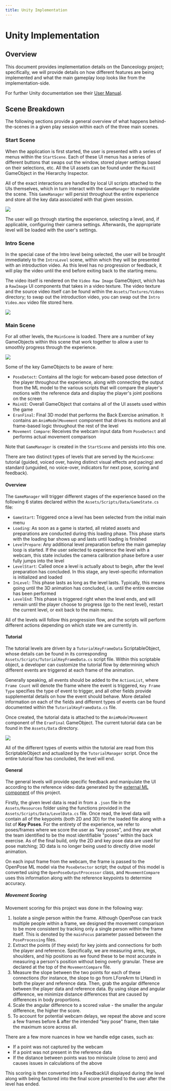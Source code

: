 ```yaml
---
title: Unity Implementation
---
```


# Unity Implementation
## Overview
This document provides implementation details on the Danceology project; specifically, we will provide details on how different features are being implemented and what the main gameplay loop looks like from the implementation-side.

For further Unity documentation see their [User Manual](https://docs.unity3d.com/Manual/UnityManual.html).

## Scene Breakdown
The following sections provide a general overview of what happens behind-the-scenes in a given play session within each of the three main scenes.

### Start Scene

When the application is first started, the user is presented with a series of menus within the `StartScene`. Each of these UI menus has a series of different buttons that swaps out the window, stored player settings based on their selections, etc. All the UI assets can be found under the `MainUI` GameObject in the Hierarchy Inspector.

All of the exact interactions are handled by local UI scripts attached to the UIs themselves, which in turn interact with the `GameManager` to manipulate the scene. This `GameManager` will persist throughout the entire experience and store all the key data associated with that given session.

![](img/startscene.png)

The user will go through starting the experience, selecting a level, and, if applicable, configuring their camera settings. Afterwards, the appropriate level will be loaded with the user's settings.

### Intro Scene

In the special case of the Intro level being selected, the user will be brought immediately to the `IntroLevel` scene, within which they will be presented with an introduction video. As this level has no progression or feedback, it will play the video until the end before exiting back to the starting menu.

The video itself is rendered on the `Video Raw Image` GameObject, which has a `RawImage` UI components that takes in a video texture. The video texture and the source video itself can be found within the `Assets/Textures/Videos` directory; to swap out the introduction video, you can swap out the `Intro Video.mov` video file stored here.  

![](img/introscene.png)

### Main Scene

For all other levels, the `MainScene` is loaded. There are a number of key GameObjects within this scene that work together to allow a user to smoothly progress through the experience.

![](img/mainscene.png)

Some of the key GameObjects to be aware of here:
- `PoseDetect`: Contains all the logic for webcam-based pose detection of the player throughout the experience, along with connecting the output from the ML model to the various scripts that will compare the player's motions with the reference data and display the player's joint positions on the screen
- `MainUI`: Overall GameObject that contains all of the UI assets used within the game
- `EranFinal`: Final 3D model that performs the Back Exercise animation. It contains an `AnimModelMovement` component that drives its motions and all frame-based logic throughout the rest of the level
- `Movement Compare`: Receives the webcam input data from `PoseDetect` and performs actual movement comparison

Note that `GameManager` is created in the `StartScene` and persists into this one.

There are two distinct types of levels that are served by the `MainScene`: tutorial (guided, voiced over, having distinct visual effects and pacing) and standard (unguided, no voice-over, indicators for next pose, scoring and feedback).

#### Overview

The `GameManager` will trigger different stages of the experience based on the following 6 states declared within the `Assets/Scripts/Data/GameState.cs` file:

- `GameStart`: Triggered once a level has been selected from the initial main menu
- `Loading`: As soon as a game is started, all related assets and preparations are conducted during this loading phase. This phase starts with the loading bar shows up and lasts until loading is finished
- `LevelPrepare`: Any additional level preparation before the main gameplay loop is started. If the user selected to experience the level with a webcam, this state includes the camera calibration phase before a user fully jumps into the level
- `LevelStart`: Called once a level is actually about to begin, after the level preparation has concluded. In this stage, any level-specific information is initialized and loaded
- `InLevel`: This phase lasts as long as the level lasts. Typically, this means going until the 3D animation has concluded, i.e. until the entire exercise has been performed
- `LevelEnd`: This phase is triggered right when the level ends, and will remain until the player choose to progress (go to the next level), restart the current level, or exit back to the main menu.

All of the levels will follow this progression flow, and the scripts will perform different actions depending on which state we are currently in.

#### Tutorial

The tutorial levels are driven by a `TutorialKeyFrameData` ScriptableObject, whose details can be found in its corresponding `Assets/Scripts/TutorialKeyFrameData.cs` script file. Within this scriptable object, a developer can customize the tutorial flow by determining which different events are triggered at each frame of the animation. 

Generally speaking, all events should be added to the `ActionList`, where `Frame Count` will denote the frame where the event is triggered, `Key Frame Type` specifies the type of event to trigger, and all other fields provide supplemental details on how the event should behave. More detailed information on each of the fields and different types of events can be found documented within the `TutorialKeyFrameData.cs` file.

Once created, the tutorial data is attached to the `AnimModelMovement` component of the `EranFinal` GameObject. The current tutorial data can be found in the `Assets/Data` directory.

![](img/tutorial_data.png)

All of the different types of events within the tutorial are read from this ScriptableObject and actualized by the `TutorialManager` script. Once the entire tutorial flow has concluded, the level will end.

#### General

The general levels will provide specific feedback and manipulate the UI according to the reference video data generated by the [external ML component](https://github.com/ETCDanceology/Danceology-ML) of this project. 

Firstly, the given level data is read in from a `.json` file in the `Assets/Resources` folder using the functions provided in the `Assets/Scripts/Data/LevelData.cs` file. Once read, the level data will contain all of the keypoints (both 2D and 3D) for the loaded file along with a list of **Key Poses**. For the entirety of the experience, we refer to poses/frames where we score the user as "key poses", and they are what the team identified to be the most identifiable "poses" within the back exercise. As of the final build, only the 2D and key pose data are used for pose matching; 3D data is no longer being used to directly drive model animation.

On each input frame from the webcam, the frame is passed to the OpenPose ML model via the `PoseDetector` script; the output of this model is converted using the `OpenPoseOutputProcessor` class, and `MovementCompare` uses this information along with the reference keypoints to determine accuracy.

##### Movement Scoring

Movement scoring for this project was done in the following way:

1. Isolate a single person within the frame. Although OpenPose can track multiple people within a frame, we designed the movement comparison to be more consistent by tracking only a single person within the frame itself. This is denoted by the `mainFocus` parameter passed between the `PoseProcessing` files.
2. Extract the points (if they exist) for key joints and connections for both the player and reference. Specifically, we are measuring arms, legs, shoulders, and hip positions as we found these to be most accurate in measuring a person's position without being overly granular. These are declared at the top of the `MovementCompare` file.
3. Measure the slope between the two points for each of these connections (for instance, the slope to go from LForeArm to LHand) in both the player and reference data. Then, grab the angular difference between the player data and reference data. By using slope and angular difference, we minimize distance differences that are caused by differences in body proportions.
4. Scale the angular difference to a scored value - the smaller the angular difference, the higher the score.
5. To account for potential webcam delays, we repeat the above and score a few frames before & after the intended "key pose" frame, then take the maximum score across all.

There are a few more nuances in how we handle edge cases, such as:
- If a point was not captured by the webcam
- If a point was not present in the reference data
- If the distance between points was too miniscule (close to zero) and causes issues in calculations of the above

This scoring is then converted into a FeedbackUI displayed during the level along with being factored into the final score presented to the user after the level has ended.
